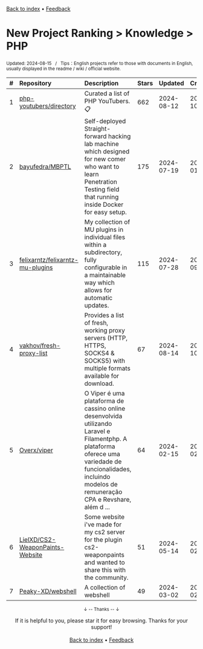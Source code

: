 <a href="https://github.com/GrowingGit/GitHub-English-Top-Charts#github-english-top-charts">Back to index</a> • <a href="/content/docs/feedback.md">Feedback</a>

# New Project Ranking > Knowledge > PHP
<sub>Updated: 2024-08-15&nbsp;&nbsp;&nbsp;/&nbsp;&nbsp;&nbsp;Tips：English projects refer to those with documents in English, usually displayed in the readme / wiki / official website.</sub>

|#|Repository|Description|Stars|Updated|Created|
|:-|:-|:-|:-|:-|:-|
|1|[php-youtubers/directory](https://github.com/php-youtubers/directory)|Curated a list of PHP YouTubers. 📋|662|2024-08-12|2023-10-29|
|2|[bayufedra/MBPTL](https://github.com/bayufedra/MBPTL)|Self-deployed Straight-forward hacking lab machine which designed for new comer who want to learn Penetration Testing field that running inside Docker for easy setup.|175|2024-07-19|2024-01-17|
|3|[felixarntz/felixarntz-mu-plugins](https://github.com/felixarntz/felixarntz-mu-plugins)|My collection of MU plugins in individual files within a subdirectory, fully configurable in a maintainable way which allows for automatic updates.|115|2024-07-28|2023-09-07|
|4|[vakhov/fresh-proxy-list](https://github.com/vakhov/fresh-proxy-list)|Provides a list of fresh, working proxy servers (HTTP, HTTPS, SOCKS4 & SOCKS5) with multiple formats available for download.|67|2024-08-14|2023-10-07|
|5|[Overx/viper](https://github.com/Overx/viper)|O Viper é uma plataforma de cassino online desenvolvida utilizando Laravel e Filamentphp. A plataforma oferece uma variedade de funcionalidades, incluindo modelos de remuneração CPA e Revshare, além d ...|64|2024-02-15|2024-02-02|
|6|[LielXD/CS2-WeaponPaints-Website](https://github.com/LielXD/CS2-WeaponPaints-Website)|Some website i've made for my cs2 server for the plugin cs2-weaponpaints and wanted to share this with the community.|51|2024-05-14|2024-02-07|
|7|[Peaky-XD/webshell](https://github.com/Peaky-XD/webshell)|A collection of webshell|49|2024-03-02|2024-02-28|

<div align="center">
    <p><sub>↓ -- Thanks -- ↓</sub></p>
    If it is helpful to you, please star it for easy browsing. Thanks for your support!
</div>

<br/>

<div align="center"><a href="https://github.com/GrowingGit/GitHub-English-Top-Charts#github-english-top-charts">Back to index</a> • <a href="/content/docs/feedback.md">Feedback</a></div>
